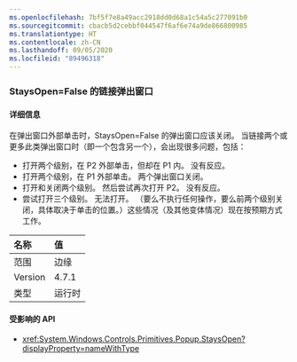 ```yaml
---
ms.openlocfilehash: 7bf5f7e8a49acc2918dd0d68a1c54a5c277091b0
ms.sourcegitcommit: cbacb5d2cebbf044547f6af6e74a9de866800985
ms.translationtype: HT
ms.contentlocale: zh-CN
ms.lasthandoff: 09/05/2020
ms.locfileid: "89496318"
---
```

### <a name="chained-popups-with-staysopenfalse"></a>StaysOpen=False 的链接弹出窗口

#### <a name="details"></a>详细信息

在弹出窗口外部单击时，StaysOpen=False 的弹出窗口应该关闭。 当链接两个或更多此类弹出窗口时（即一个包含另一个），会出现很多问题，包括：<ul><li>打开两个级别，在 P2 外部单击，但却在 P1 内。  没有反应。</li><li>打开两个级别，在 P1 外部单击。  两个弹出窗口关闭。</li><li>打开和关闭两个级别。  然后尝试再次打开 P2。  没有反应。</li><li>尝试打开三个级别。  无法打开。  （要么不执行任何操作，要么前两个级别关闭，具体取决于单击的位置。）这些情况（及其他变体情况）现在按预期方式工作。</li></ul>

| 名称    | 值       |
|:--------|:------------|
| 范围   |边缘|
|Version|4.7.1|
|类型|运行时|

#### <a name="affected-apis"></a>受影响的 API

- <xref:System.Windows.Controls.Primitives.Popup.StaysOpen?displayProperty=nameWithType>

<!--

#### Affected APIs

- `P:System.Windows.Controls.Primitives.Popup.StaysOpen`

-->
